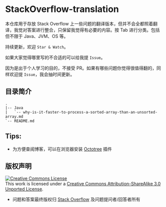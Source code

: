 # StackOverflow-translation

本仓库用于存放 Stack Overflow 上一些问题的翻译版本，但并不会全都照着翻译，我觉对答案进行整合，只保留我觉得有必要的内容。按 Tab 进行分类。包括但不限于 Java、JVM、OS 等。

持续更新，欢迎 `Star & Watch`。

如果大家觉得哪里写的不合适的可以给我提 `Issue`。

因为是出于个人学习的目的，不接受 PR。如果有哪些问题你觉得很值得翻的，同样欢迎提 `Issue`，我会抽时间更新。

## 目录简介

```
.
|-- Java
|   `-- why-is-it-faster-to-process-a-sorted-array-than-an-unsorted-array.md
`-- README.md
```

## Tips:

- 为方便查阅博客，可以在浏览器安装 [Octotree](https://github.com/buunguyen/octotree) 插件

## 版权声明

<a rel="license" href="http://creativecommons.org/licenses/by-sa/3.0/"><img alt="Creative Commons License" style="border-width:0" src="https://i.creativecommons.org/l/by-sa/3.0/88x31.png" /></a><br />This work is licensed under a <a rel="license" href="http://creativecommons.org/licenses/by-sa/3.0/">Creative Commons Attribution-ShareAlike 3.0 Unported License</a>.

- 问题和答案最终版权归 [Stack Overflow](http://stackoverflow.com/) 及问题提问者/回答者所有
